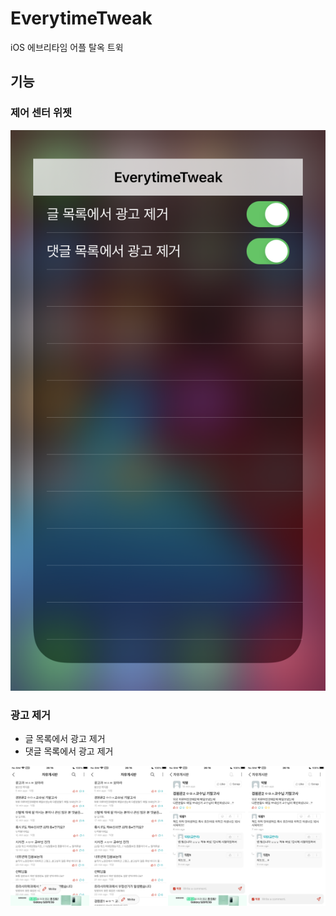 # EverytimeTweak
iOS 에브리타임 어플 탈옥 트윅

## 기능

### 제어 센터 위젯

![](images/cc.png)

### 광고 제거

- 글 목록에서 광고 제거
- 댓글 목록에서 광고 제거

![](images/ad_removal.png)